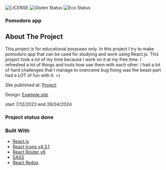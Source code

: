![LICENSE](https://img.shields.io/badge/license-MIT-blue.svg?style=flat-square)
![Gluten Status](https://img.shields.io/badge/Gluten-Free-green.svg)
![Eco Status](https://img.shields.io/badge/ECO-Friendly-green.svg)

### Pomodoro app

## About The Project

This project is for educational porpuses only. In this project I try to make pomodoro app that can be used for studying and work using React.js. This project took a lot of my time because I work on it at my free time. I refreshed a lot of things and tools how use them with each other. I had a lot of hard challenges that I manage to overcome bug fixing was the beast part had a LOT of fun with it. =)

Site published at: [Project](https://igoris12.github.io/pomodoro-app/)


Design: [Example site](https://pomodor.app/timer)

start 7/12/2023
end 26/04/2024

### Project status done
### Built With
* [React.js](https://reactjs.org/)
* [React Icons v4.3.1 ](https://react-icons.github.io/react-icons/)
* [React Router v6](https://reactrouter.com/)
* [SASS](https://sass-lang.com/)
* [React Redux](https://react-redux.js.org/)
